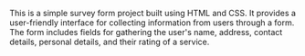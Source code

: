 This is a simple survey form project built using HTML and CSS. It provides a user-friendly interface for collecting information from users through a form. The form includes fields for gathering the user's name, address, contact details, personal details, and their rating of a service.
